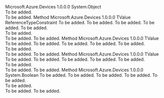 <Type Name="DictionaryExtensions" FullName="Microsoft.Azure.Devices.Common.Extensions.DictionaryExtensions">
  <TypeSignature Language="C#" Value="public static class DictionaryExtensions" />
  <TypeSignature Language="ILAsm" Value=".class public auto ansi abstract sealed beforefieldinit DictionaryExtensions extends System.Object" />
  <TypeSignature Language="DocId" Value="T:Microsoft.Azure.Devices.Common.Extensions.DictionaryExtensions" />
  <TypeSignature Language="VB.NET" Value="Public Module DictionaryExtensions" />
  <TypeSignature Language="F#" Value="type DictionaryExtensions = class" />
  <AssemblyInfo>
    <AssemblyName>Microsoft.Azure.Devices</AssemblyName>
    <AssemblyVersion>1.0.0.0</AssemblyVersion>
  </AssemblyInfo>
  <Base>
    <BaseTypeName>System.Object</BaseTypeName>
  </Base>
  <Interfaces />
  <Docs>
    <summary>To be added.</summary>
    <remarks>To be added.</remarks>
  </Docs>
  <Members>
    <Member MemberName="GetOrAddNonNull&lt;TKey,TValue&gt;">
      <MemberSignature Language="C#" Value="public static TValue GetOrAddNonNull&lt;TKey,TValue&gt; (this System.Collections.Concurrent.ConcurrentDictionary&lt;TKey,TValue&gt; dictionary, TKey key, Func&lt;TKey,TValue&gt; valueFactory) where TValue : class;" />
      <MemberSignature Language="ILAsm" Value=".method public static hidebysig !!TValue GetOrAddNonNull&lt;TKey, class TValue&gt;(class System.Collections.Concurrent.ConcurrentDictionary`2&lt;!!TKey, !!TValue&gt; dictionary, !!TKey key, class System.Func`2&lt;!!TKey, !!TValue&gt; valueFactory) cil managed" />
      <MemberSignature Language="DocId" Value="M:Microsoft.Azure.Devices.Common.Extensions.DictionaryExtensions.GetOrAddNonNull``2(System.Collections.Concurrent.ConcurrentDictionary{``0,``1},``0,System.Func{``0,``1})" />
      <MemberSignature Language="VB.NET" Value="&lt;Extension()&gt;&#xA;Public Function GetOrAddNonNull(Of TKey, TValue) (dictionary As ConcurrentDictionary(Of TKey, TValue), key As TKey, valueFactory As Func(Of TKey, TValue)) As TValue" />
      <MemberSignature Language="F#" Value="static member GetOrAddNonNull : System.Collections.Concurrent.ConcurrentDictionary&lt;'Key, 'Value (requires 'Value : null)&gt; * 'Key * Func&lt;'Key, 'Value (requires 'Value : null)&gt; -&gt; 'Value (requires 'Value : null)" Usage="Microsoft.Azure.Devices.Common.Extensions.DictionaryExtensions.GetOrAddNonNull (dictionary, key, valueFactory)" />
      <MemberType>Method</MemberType>
      <AssemblyInfo>
        <AssemblyName>Microsoft.Azure.Devices</AssemblyName>
        <AssemblyVersion>1.0.0.0</AssemblyVersion>
      </AssemblyInfo>
      <ReturnValue>
        <ReturnType>TValue</ReturnType>
      </ReturnValue>
      <TypeParameters>
        <TypeParameter Name="TKey" />
        <TypeParameter Name="TValue">
          <Constraints>
            <ParameterAttribute>ReferenceTypeConstraint</ParameterAttribute>
          </Constraints>
        </TypeParameter>
      </TypeParameters>
      <Parameters>
        <Parameter Name="dictionary" Type="System.Collections.Concurrent.ConcurrentDictionary&lt;TKey,TValue&gt;" RefType="this" />
        <Parameter Name="key" Type="TKey" />
        <Parameter Name="valueFactory" Type="System.Func&lt;TKey,TValue&gt;" />
      </Parameters>
      <Docs>
        <typeparam name="TKey">To be added.</typeparam>
        <typeparam name="TValue">To be added.</typeparam>
        <param name="dictionary">To be added.</param>
        <param name="key">To be added.</param>
        <param name="valueFactory">To be added.</param>
        <summary>To be added.</summary>
        <returns>To be added.</returns>
        <remarks>To be added.</remarks>
      </Docs>
    </Member>
    <Member MemberName="GetValueOrAdd&lt;TKey,TValue&gt;">
      <MemberSignature Language="C#" Value="public static TValue GetValueOrAdd&lt;TKey,TValue&gt; (this System.Collections.Generic.IDictionary&lt;TKey,TValue&gt; dictionary, TKey key, Func&lt;TKey,TValue&gt; valueProvider);" />
      <MemberSignature Language="ILAsm" Value=".method public static hidebysig !!TValue GetValueOrAdd&lt;TKey, TValue&gt;(class System.Collections.Generic.IDictionary`2&lt;!!TKey, !!TValue&gt; dictionary, !!TKey key, class System.Func`2&lt;!!TKey, !!TValue&gt; valueProvider) cil managed" />
      <MemberSignature Language="DocId" Value="M:Microsoft.Azure.Devices.Common.Extensions.DictionaryExtensions.GetValueOrAdd``2(System.Collections.Generic.IDictionary{``0,``1},``0,System.Func{``0,``1})" />
      <MemberSignature Language="VB.NET" Value="&lt;Extension()&gt;&#xA;Public Function GetValueOrAdd(Of TKey, TValue) (dictionary As IDictionary(Of TKey, TValue), key As TKey, valueProvider As Func(Of TKey, TValue)) As TValue" />
      <MemberSignature Language="F#" Value="static member GetValueOrAdd : System.Collections.Generic.IDictionary&lt;'Key, 'Value&gt; * 'Key * Func&lt;'Key, 'Value&gt; -&gt; 'Value" Usage="Microsoft.Azure.Devices.Common.Extensions.DictionaryExtensions.GetValueOrAdd (dictionary, key, valueProvider)" />
      <MemberType>Method</MemberType>
      <AssemblyInfo>
        <AssemblyName>Microsoft.Azure.Devices</AssemblyName>
        <AssemblyVersion>1.0.0.0</AssemblyVersion>
      </AssemblyInfo>
      <ReturnValue>
        <ReturnType>TValue</ReturnType>
      </ReturnValue>
      <TypeParameters>
        <TypeParameter Name="TKey" />
        <TypeParameter Name="TValue" />
      </TypeParameters>
      <Parameters>
        <Parameter Name="dictionary" Type="System.Collections.Generic.IDictionary&lt;TKey,TValue&gt;" RefType="this" />
        <Parameter Name="key" Type="TKey" />
        <Parameter Name="valueProvider" Type="System.Func&lt;TKey,TValue&gt;" />
      </Parameters>
      <Docs>
        <typeparam name="TKey">To be added.</typeparam>
        <typeparam name="TValue">To be added.</typeparam>
        <param name="dictionary">To be added.</param>
        <param name="key">To be added.</param>
        <param name="valueProvider">To be added.</param>
        <summary>To be added.</summary>
        <returns>To be added.</returns>
        <remarks>To be added.</remarks>
      </Docs>
    </Member>
    <Member MemberName="GetValueOrDefault&lt;TKey,TValue&gt;">
      <MemberSignature Language="C#" Value="public static TValue GetValueOrDefault&lt;TKey,TValue&gt; (this System.Collections.Generic.IDictionary&lt;TKey,TValue&gt; dictionary, TKey key, TValue defaultValue = null);" />
      <MemberSignature Language="ILAsm" Value=".method public static hidebysig !!TValue GetValueOrDefault&lt;TKey, TValue&gt;(class System.Collections.Generic.IDictionary`2&lt;!!TKey, !!TValue&gt; dictionary, !!TKey key, !!TValue defaultValue) cil managed" />
      <MemberSignature Language="DocId" Value="M:Microsoft.Azure.Devices.Common.Extensions.DictionaryExtensions.GetValueOrDefault``2(System.Collections.Generic.IDictionary{``0,``1},``0,``1)" />
      <MemberSignature Language="VB.NET" Value="&lt;Extension()&gt;&#xA;Public Function GetValueOrDefault(Of TKey, TValue) (dictionary As IDictionary(Of TKey, TValue), key As TKey, Optional defaultValue As TValue = null) As TValue" />
      <MemberSignature Language="F#" Value="static member GetValueOrDefault : System.Collections.Generic.IDictionary&lt;'Key, 'Value&gt; * 'Key * 'Value -&gt; 'Value" Usage="Microsoft.Azure.Devices.Common.Extensions.DictionaryExtensions.GetValueOrDefault (dictionary, key, defaultValue)" />
      <MemberType>Method</MemberType>
      <AssemblyInfo>
        <AssemblyName>Microsoft.Azure.Devices</AssemblyName>
        <AssemblyVersion>1.0.0.0</AssemblyVersion>
      </AssemblyInfo>
      <ReturnValue>
        <ReturnType>TValue</ReturnType>
      </ReturnValue>
      <TypeParameters>
        <TypeParameter Name="TKey" />
        <TypeParameter Name="TValue" />
      </TypeParameters>
      <Parameters>
        <Parameter Name="dictionary" Type="System.Collections.Generic.IDictionary&lt;TKey,TValue&gt;" RefType="this" />
        <Parameter Name="key" Type="TKey" />
        <Parameter Name="defaultValue" Type="TValue" />
      </Parameters>
      <Docs>
        <typeparam name="TKey">To be added.</typeparam>
        <typeparam name="TValue">To be added.</typeparam>
        <param name="dictionary">To be added.</param>
        <param name="key">To be added.</param>
        <param name="defaultValue">To be added.</param>
        <summary>To be added.</summary>
        <returns>To be added.</returns>
        <remarks>To be added.</remarks>
      </Docs>
    </Member>
    <Member MemberName="TryRemove&lt;TKey,TValue&gt;">
      <MemberSignature Language="C#" Value="public static bool TryRemove&lt;TKey,TValue&gt; (this System.Collections.Generic.Dictionary&lt;TKey,TValue&gt; dictionary, TKey key, out TValue value);" />
      <MemberSignature Language="ILAsm" Value=".method public static hidebysig bool TryRemove&lt;TKey, TValue&gt;(class System.Collections.Generic.Dictionary`2&lt;!!TKey, !!TValue&gt; dictionary, !!TKey key, [out] !!TValue&amp; value) cil managed" />
      <MemberSignature Language="DocId" Value="M:Microsoft.Azure.Devices.Common.Extensions.DictionaryExtensions.TryRemove``2(System.Collections.Generic.Dictionary{``0,``1},``0,``1@)" />
      <MemberSignature Language="VB.NET" Value="&lt;Extension()&gt;&#xA;Public Function TryRemove(Of TKey, TValue) (dictionary As Dictionary(Of TKey, TValue), key As TKey, ByRef value As TValue) As Boolean" />
      <MemberSignature Language="F#" Value="static member TryRemove : System.Collections.Generic.Dictionary&lt;'Key, 'Value&gt; * 'Key *  -&gt; bool" Usage="Microsoft.Azure.Devices.Common.Extensions.DictionaryExtensions.TryRemove (dictionary, key, value)" />
      <MemberType>Method</MemberType>
      <AssemblyInfo>
        <AssemblyName>Microsoft.Azure.Devices</AssemblyName>
        <AssemblyVersion>1.0.0.0</AssemblyVersion>
      </AssemblyInfo>
      <ReturnValue>
        <ReturnType>System.Boolean</ReturnType>
      </ReturnValue>
      <TypeParameters>
        <TypeParameter Name="TKey" />
        <TypeParameter Name="TValue" />
      </TypeParameters>
      <Parameters>
        <Parameter Name="dictionary" Type="System.Collections.Generic.Dictionary&lt;TKey,TValue&gt;" RefType="this" />
        <Parameter Name="key" Type="TKey" />
        <Parameter Name="value" Type="TValue&amp;" RefType="out" />
      </Parameters>
      <Docs>
        <typeparam name="TKey">To be added.</typeparam>
        <typeparam name="TValue">To be added.</typeparam>
        <param name="dictionary">To be added.</param>
        <param name="key">To be added.</param>
        <param name="value">To be added.</param>
        <summary>To be added.</summary>
        <returns>To be added.</returns>
        <remarks>To be added.</remarks>
      </Docs>
    </Member>
  </Members>
</Type>